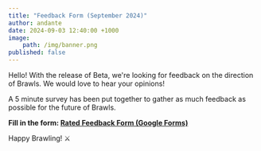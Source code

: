 ```yaml
---
title: "Feedback Form (September 2024)"
author: andante
date: 2024-09-03 12:40:00 +1000
image:
    path: /img/banner.png
published: false
---
```


Hello! With the release of Beta, we're looking for feedback on the direction of Brawls. We would love to hear your opinions!

A 5 minute survey has been put together to gather as much feedback as possible for the future of Brawls. 

**Fill in the form: [Rated Feedback Form (Google Forms)](https://forms.gle/4ZLm7SR2s4kmhMLo6)**

Happy Brawling! ⚔️

